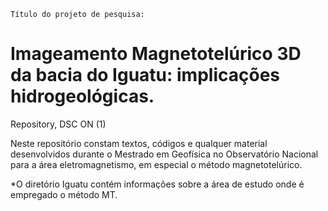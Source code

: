 
`Título do projeto de pesquisa:` 
# Imageamento Magnetotelúrico 3D da bacia do Iguatu: implicações hidrogeológicas. 

Repository, DSC ON (1)

Neste repositório constam textos, códigos e qualquer material desenvolvidos durante o Mestrado em Geofísica no Observatório Nacional para a área eletromagnetismo, em especial o método magnetotelúrico.





*O diretório Iguatu contém informações sobre a área de estudo onde é empregado o método MT.
